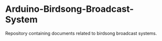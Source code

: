 # Arduino-Birdsong-Broadcast-System
Repository containing documents related to birdsong broadcast systems.
